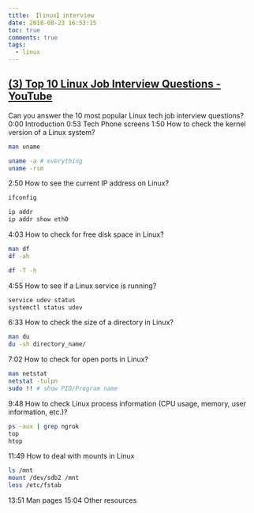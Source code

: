 ```yaml
---
title: 【linux】interview
date: 2018-08-23 16:53:15
toc: true
comments: true
tags:
  - linux
---
```


## [(3) Top 10 Linux Job Interview Questions - YouTube](https://www.youtube.com/watch?v=l0QGLMwR-lY)

Can you answer the 10 most popular Linux tech job interview questions?
0:00 Introduction
0:53 Tech Phone screens
1:50 How to check the kernel version of a Linux system?

```sh
man uname

uname -a # everything
uname -rsm
```

2:50 How to see the current IP address on Linux?

```sh
ifconfig

ip addr
ip addr show eth0
```

4:03 How to check for free disk space in Linux?

```sh
man df
df -ah

df -T -h
```

4:55 How to see if a Linux service is running?

```sh
service udev status
systemctl status udev
```

6:33 How to check the size of a directory in Linux?

```sh
man du
du -sh directory_name/
```

7:02 How to check for open ports in Linux?

```sh
man netstat
netstat -tulpn
sudo !! # show PID/Program name
```

9:48 How to check Linux process information (CPU usage, memory, user information, etc.)?

```sh
ps -aux | grep ngrok
top
htop
```

11:49 How to deal with mounts in Linux

```sh
ls /mnt
mount /dev/sdb2 /mnt
less /etc/fstab
```

13:51 Man pages
15:04 Other resources
